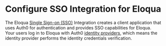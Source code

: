 # Configure SSO Integration for Eloqua

The Eloqua [Single Sign-on (SSO)](https://auth0.com/docs/sso) Integration creates a client application that uses Auth0 for authentication and provides SSO capabilities for Eloqua. Your users log in to Eloqua with Auth0 [identity providers](https://auth0.com/docs/identityproviders), which means the identity provider performs the identity credentials verification.
